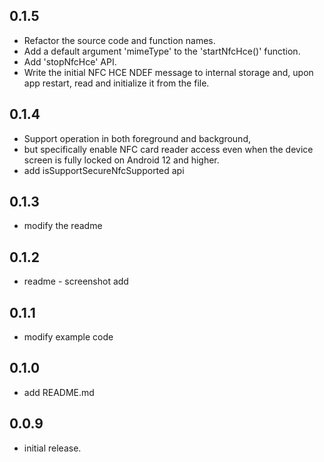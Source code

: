## 0.1.5

* Refactor the source code and function names.
* Add a default argument 'mimeType' to the 'startNfcHce()' function.
* Add 'stopNfcHce' API.
* Write the initial NFC HCE NDEF message to internal storage and, upon app restart, read and initialize it from the file.

## 0.1.4

* Support operation in both foreground and background, 
* but specifically enable NFC card reader access even when the device screen is fully locked on Android 12 and higher.
* add isSupportSecureNfcSupported api

## 0.1.3

* modify the readme 

## 0.1.2

* readme - screenshot add

## 0.1.1

* modify example code 

## 0.1.0

* add README.md 

## 0.0.9

* initial release.

